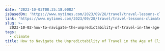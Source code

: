 ```yaml
---
date: '2023-10-03T00:35:18.000Z'
isBasedOn: 'https://www.nytimes.com/2023/09/28/travel/travel-lessons-climate-change.html'
link: 'https://www.nytimes.com/2023/09/28/travel/travel-lessons-climate-change.html'
slug: >-
  2023-10-02-how-to-navigate-the-unpredictability-of-travel-in-the-age-of-climate-change
tags:
  - climate
title: How to Navigate the Unpredictability of Travel in the Age of Climate Change
---
```


